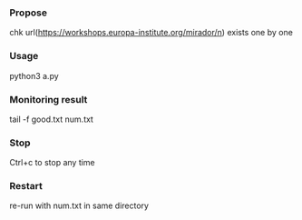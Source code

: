 
### Propose
  chk url(https://workshops.europa-institute.org/mirador/n) exists one by one
  
### Usage
  python3 a.py
  
### Monitoring result
  tail -f good.txt num.txt
  
### Stop
  Ctrl+c to stop any time
  
### Restart
  re-run with num.txt in same directory
